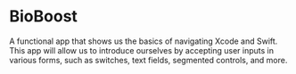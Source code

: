 # BioBoost
A functional app that shows us the basics of navigating Xcode and Swift. This app will allow us to introduce ourselves by accepting user inputs in various forms, such as switches, text fields, segmented controls, and more.
